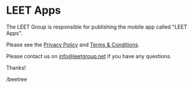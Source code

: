 # LEET Apps

The LEET Group is responsible for publishing the mobile app called "LEET Apps".

Please see the [Privacy Policy](privacy.html) and [Terms & Conditions](terms.html).

Please contact us on info@leetgroup.net if you have any questions.

Thanks!

/beetree
